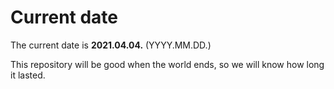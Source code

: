 # Current date

The current date is **2021.04.04.** (YYYY.MM.DD.)

This repository will be good when the world ends, so we will know how long it lasted.
